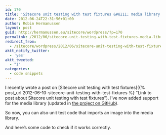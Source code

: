 ```yaml
---
id: 170
title: 'Sitecore unit testing with test fixtures &#8211; media library support added'
date: 2012-06-24T22:31:56+01:00
author: Robin Hermanussen
layout: post
guid: http://hermanussen.eu/sitecore/wordpress/?p=170
permalink: /2012/06/sitecore-unit-testing-with-test-fixtures-media-library-support-added/
redirect_from:
  - /sitecore/wordpress/2012/06/sitecore-unit-testing-with-test-fixtures-media-library-support-added/
aktt_notify_twitter:
  - 'yes'
aktt_tweeted:
  - "1"
categories:
  - code snippets
---
```

I recently wrote a post on [Sitecore unit testing with test fixtures]({% post_url 2012-06-10-sitecore-unit-testing-with-test-fixtures %} "Link to post about Sitecore unit testing with test fixtures"). I&#8217;ve now added support for the media library (updated in <a title="The FixtureDataProvider project on GitHub" href="https://github.com/hermanussen/Sitecore-FixtureDataProvider">the project on GitHub</a>).

So now, you can also unit test code that imports an image into the media library.



And here&#8217;s some code to check if it works correctly.